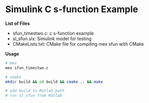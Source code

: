 Simulink C s-function Example 
===================================

**List of Files**
* sfun_timestwo.c: c s-function example
* sl_sfun.slx: Simulink model for testing
* CMakeLists.txt: CMake file for compiling mex sfun with CMake 

**Usage**

``` bash
# mex
mex sfun_timestwo.c

# cmake
mkdir build && cd build && cmake .. && make 

# add build to Matlab path
# run sl_sfun from Matlab 
```
